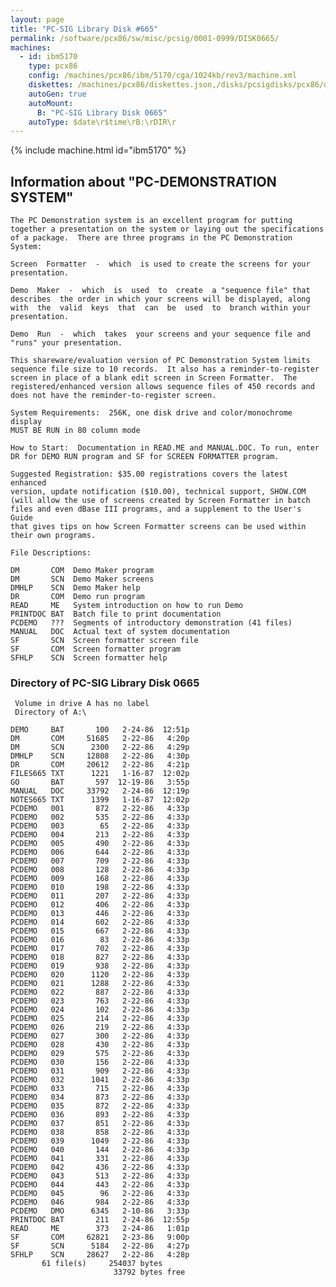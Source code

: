 ```yaml
---
layout: page
title: "PC-SIG Library Disk #665"
permalink: /software/pcx86/sw/misc/pcsig/0001-0999/DISK0665/
machines:
  - id: ibm5170
    type: pcx86
    config: /machines/pcx86/ibm/5170/cga/1024kb/rev3/machine.xml
    diskettes: /machines/pcx86/diskettes.json,/disks/pcsigdisks/pcx86/diskettes.json
    autoGen: true
    autoMount:
      B: "PC-SIG Library Disk 0665"
    autoType: $date\r$time\rB:\rDIR\r
---
```


{% include machine.html id="ibm5170" %}

## Information about "PC-DEMONSTRATION SYSTEM"

    The PC Demonstration system is an excellent program for putting
    together a presentation on the system or laying out the specifications
    of a package.  There are three programs in the PC Demonstration System:
    
    Screen  Formatter  -  which  is used to create the screens for your
    presentation.
    
    Demo  Maker  -  which  is  used  to  create  a "sequence file" that
    describes  the order in which your screens will be displayed, along
    with  the  valid  keys  that  can  be  used  to  branch within your
    presentation.
    
    Demo  Run  -  which  takes  your screens and your sequence file and
    "runs" your presentation.
    
    This shareware/evaluation version of PC Demonstration System limits
    sequence file size to 10 records.  It also has a reminder-to-register
    screen in place of a blank edit screen in Screen Formatter.  The
    registered/enhanced version allows sequence files of 450 records and
    does not have the reminder-to-register screen.
    
    System Requirements:  256K, one disk drive and color/monochrome display
    MUST BE RUN in 80 column mode
    
    How to Start:  Documentation in READ.ME and MANUAL.DOC. To run, enter
    DR for DEMO RUN program and SF for SCREEN FORMATTER program.
    
    Suggested Registration: $35.00 registrations covers the latest enhanced
    version, update notification ($10.00), technical support, SHOW.COM
    (will allow the use of screens created by Screen Formatter in batch
    files and even dBase III programs, and a supplement to the User's Guide
    that gives tips on how Screen Formatter screens can be used within
    their own programs.
    
    File Descriptions:
    
    DM       COM  Demo Maker program
    DM       SCN  Demo Maker screens
    DMHLP    SCN  Demo Maker help
    DR       COM  Demo run program
    READ     ME   System introduction on how to run Demo
    PRINTDOC BAT  Batch file to print documentation
    PCDEMO   ???  Segments of introductory demonstration (41 files)
    MANUAL   DOC  Actual text of system documentation
    SF       SCN  Screen formatter screen file
    SF       COM  Screen formatter program
    SFHLP    SCN  Screen formatter help

### Directory of PC-SIG Library Disk 0665

     Volume in drive A has no label
     Directory of A:\

    DEMO     BAT       100   2-24-86  12:51p
    DM       COM     51685   2-22-86   4:20p
    DM       SCN      2300   2-22-86   4:29p
    DMHLP    SCN     12808   2-22-86   4:30p
    DR       COM     20612   2-22-86   4:21p
    FILES665 TXT      1221   1-16-87  12:02p
    GO       BAT       597  12-19-86   3:55p
    MANUAL   DOC     33792   2-24-86  12:19p
    NOTES665 TXT      1399   1-16-87  12:02p
    PCDEMO   001       872   2-22-86   4:33p
    PCDEMO   002       535   2-22-86   4:33p
    PCDEMO   003        65   2-22-86   4:33p
    PCDEMO   004       213   2-22-86   4:33p
    PCDEMO   005       490   2-22-86   4:33p
    PCDEMO   006       644   2-22-86   4:33p
    PCDEMO   007       709   2-22-86   4:33p
    PCDEMO   008       128   2-22-86   4:33p
    PCDEMO   009       168   2-22-86   4:33p
    PCDEMO   010       198   2-22-86   4:33p
    PCDEMO   011       207   2-22-86   4:33p
    PCDEMO   012       406   2-22-86   4:33p
    PCDEMO   013       446   2-22-86   4:33p
    PCDEMO   014       602   2-22-86   4:33p
    PCDEMO   015       667   2-22-86   4:33p
    PCDEMO   016        83   2-22-86   4:33p
    PCDEMO   017       702   2-22-86   4:33p
    PCDEMO   018       827   2-22-86   4:33p
    PCDEMO   019       938   2-22-86   4:33p
    PCDEMO   020      1120   2-22-86   4:33p
    PCDEMO   021      1288   2-22-86   4:33p
    PCDEMO   022       887   2-22-86   4:33p
    PCDEMO   023       763   2-22-86   4:33p
    PCDEMO   024       102   2-22-86   4:33p
    PCDEMO   025       214   2-22-86   4:33p
    PCDEMO   026       219   2-22-86   4:33p
    PCDEMO   027       300   2-22-86   4:33p
    PCDEMO   028       430   2-22-86   4:33p
    PCDEMO   029       575   2-22-86   4:33p
    PCDEMO   030       156   2-22-86   4:33p
    PCDEMO   031       909   2-22-86   4:33p
    PCDEMO   032      1041   2-22-86   4:33p
    PCDEMO   033       715   2-22-86   4:33p
    PCDEMO   034       873   2-22-86   4:33p
    PCDEMO   035       872   2-22-86   4:33p
    PCDEMO   036       893   2-22-86   4:33p
    PCDEMO   037       851   2-22-86   4:33p
    PCDEMO   038       858   2-22-86   4:33p
    PCDEMO   039      1049   2-22-86   4:33p
    PCDEMO   040       144   2-22-86   4:33p
    PCDEMO   041       331   2-22-86   4:33p
    PCDEMO   042       436   2-22-86   4:33p
    PCDEMO   043       513   2-22-86   4:33p
    PCDEMO   044       443   2-22-86   4:33p
    PCDEMO   045        96   2-22-86   4:33p
    PCDEMO   046       984   2-22-86   4:33p
    PCDEMO   DMO      6345   2-10-86   3:33p
    PRINTDOC BAT       211   2-24-86  12:55p
    READ     ME        373   2-24-86   1:01p
    SF       COM     62821   2-23-86   9:00p
    SF       SCN      5184   2-22-86   4:27p
    SFHLP    SCN     28627   2-22-86   4:28p
           61 file(s)     254037 bytes
                           33792 bytes free
